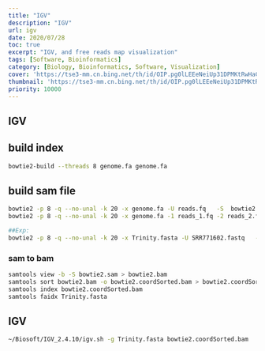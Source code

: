 ```yaml
---
title: "IGV"
description: "IGV"
url: igv
date: 2020/07/28
toc: true
excerpt: "IGV, and free reads map visualization"
tags: [Software, Bioinformatics]
category: [Biology, Bioinformatics, Software, Visualization]
cover: 'https://tse3-mm.cn.bing.net/th/id/OIP.pg0lLEEeNeiUp31DPMKtRwHaCY'
thumbnail: 'https://tse3-mm.cn.bing.net/th/id/OIP.pg0lLEEeNeiUp31DPMKtRwHaCY'
priority: 10000
---
```


## IGV

## build index
```bash
bowtie2-build --threads 8 genome.fa genome.fa
```
## build sam file
```bash
bowtie2 -p 8 -q --no-unal -k 20 -x genome.fa -U reads.fq   -S  bowtie2.sam
bowtie2 -p 8 -q --no-unal -k 20 -x genome.fa -1 reads_1.fq -2 reads_2.fq  -S  bowtie2.sam

##Exp:
bowtie2 -p 8 -q --no-unal -k 20 -x Trinity.fasta -U SRR771602.fastq   -S  bowtie2.sam
```
### sam to bam
```bash
samtools view -b -S bowtie2.sam > bowtie2.bam
samtools sort bowtie2.bam -o bowtie2.coordSorted.bam > bowtie2.coordSorted.bam
samtools index bowtie2.coordSorted.bam
samtools faidx Trinity.fasta
```

## IGV
```bash
~/Biosoft/IGV_2.4.10/igv.sh -g Trinity.fasta bowtie2.coordSorted.bam
```
